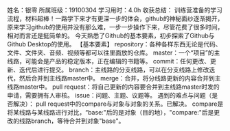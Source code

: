 姓名：银零
所属班级：19100304
学习用时：4.0h
收获总结：
训练营准备的学习流程，材料超棒！一路学下来才有更深一步的体会，github的神秘面纱逐渐揭开，原来学习github的使用并没有那么难，一步一步操作下来，尽管花费了很多时间，相对而言还是挺简单的。
今天熟悉了Github的基本要素，初步探索了Github与Github Desktop的使用。
【基本要素】
repository：各种各样东西无论是代码、文件、文件夹、音频、视频等都可以往里面放的仓库。
master：一个“项目”的主线路，可能会是产品的稳定版本，正在编辑的书籍等。
commit：任何更改、更新、迭代后进行提交。
branch：主线路的分支线路，可以在分支线路上修改迭代，然后合并到主线路master中。
merge：合并，将分线路更新的内容合并到主线路master中。
pull request：将自己更新的内容要合并到主线路master时发的申请，需要拥有人审核。
issue：问题、主题、议题等。
遇到的难点与问题（是否解决）：
pull request中的compare与对象与对象的关系。已解决。
compare是将某线路与某线路进行对比，“base:"后的是对象（目的地），"compare:"后是更改的线路branch，等待合并到对象"base"。